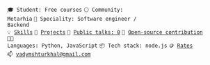 <code>🎓 Student: Free courses</code>
<code>⚪ Community: Metarhia</code>
<code>👷 Speciality: Software engineer / Backend</code><br>
<code>💡 [Skills](SKILLS.md)</code>
<code>🧻 [Projects](PROJECTS.md)</code>
<code>📢 [Public talks: 0](TALKS.md)</code>
<code>👀 [Open-source contribution](CONTRIBUTION.md)</code><br>
<code>🧑‍💻 Languages: Python, JavaScript</code>
<code>📦 Tech stack: node.js</code>
<code>🪙 [Rates](RATES.md)</code><br>
<code>📫 vadymshturkhal@gmail.com</code>
